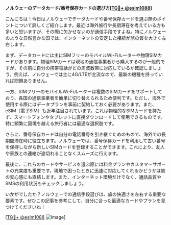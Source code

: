 **ノルウェーのデータカード/番号保存カードの選び方[[TG💪+ @esim1088](https://t.me/s/esim1088)]**

こんにちは！今日はノルウェーでデータカードや番号保存カードを選ぶ際のポイントについて詳しくご紹介します。最近は海外旅行や長期滞在を考えている方も多いと思いますが、その際に欠かせないのが通信手段ですよね。特にノルウェーのような自然豊かな国では、インターネットの安定した接続が旅の質を大きく左右します。

まず、データカードには主にSIMフリーのモバイルWi-Fiルーターや物理SIMカードがあります。物理SIMカードは現地の通信事業者から購入するのが一般的ですが、その前に自分の携帯電話がどの周波数帯に対応しているか確認しましょう。例えば、ノルウェーでは主に4G/LTEが主流なので、最新の機種を持っていれば問題ありません。

一方、SIMフリーのモバイルWi-Fiルーターは複数のSIMカードをサポートしており、各国の通信事業者を簡単に切り替えられるため便利です。ただし、海外で使用する際にはデータプランを事前に契約しておく必要があります。また、eSIM（電子SIM）も近年注目されています。これは物理的なSIMカードを持たず、スマートフォンやタブレットに直接ダウンロードして使用できるものです。特に頻繁に国境を越える旅行者には最適な選択肢です。

さらに、番号保存カードは自分の電話番号を引き継ぐためのもので、海外での長期間滞在時に役立ちます。ノルウェーでは、番号保存カードを利用して古い番号を保持しながら新しいSIMカードを登録することができます。これにより、友人や家族との連絡が途切れることなくスムーズに行えます。

最後に、これらのカードやサービスを選ぶ際には料金プランやカスタマーサポートの充実度も重要です。現地で困ったときに迅速に対応してくれるかどうかは旅の安心感にも直結します。また、インターネット環境だけでなく、通話品質やSMSの利用状況もチェックしましょう。

いかがでしたか？ノルウェーでの通信手段選びは、旅の快適さを左右する重要な要素です。ぜひこの記事を参考にして、自分に合った最適なカードやプランを見つけてくださいね！

[[TG💪+ @esim1088](https://t.me/s/esim1088) ![Image](https://i.postimg.cc/Y0z9fWf4/image.png)]